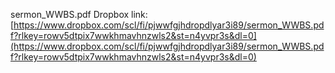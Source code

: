 sermon_WWBS.pdf Dropbox link: [https://www.dropbox.com/scl/fi/pjwwfgjhdropdlyar3i89/sermon_WWBS.pdf?rlkey=rowv5dtpix7wwkhmavhnzwls2&st=n4yvpr3s&dl=0](https://www.dropbox.com/scl/fi/pjwwfgjhdropdlyar3i89/sermon_WWBS.pdf?rlkey=rowv5dtpix7wwkhmavhnzwls2&st=n4yvpr3s&dl=0)

